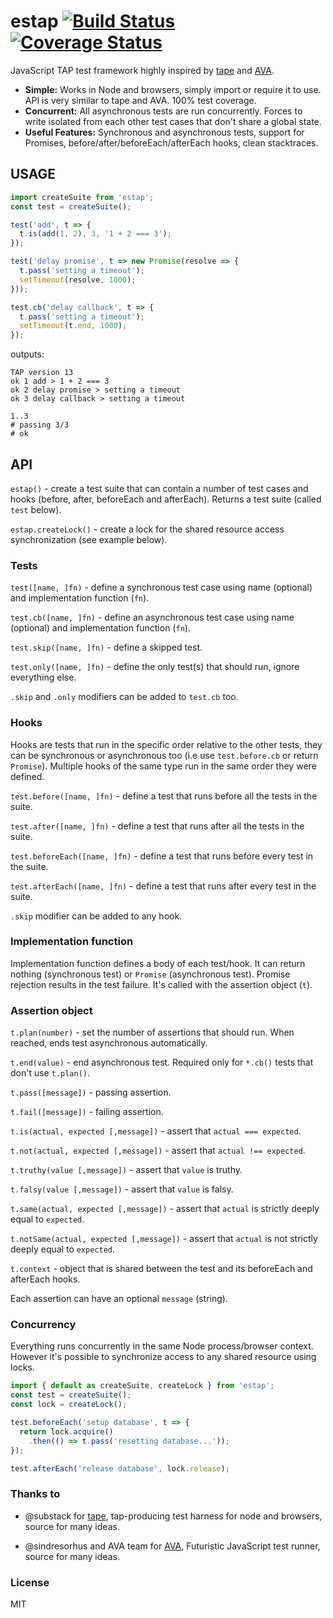 # estap [![Build Status](https://travis-ci.org/iefserge/estap.svg?branch=master)](https://travis-ci.org/iefserge/estap) [![Coverage Status](https://coveralls.io/repos/github/iefserge/estap/badge.svg?branch=master)](https://coveralls.io/github/iefserge/estap?branch=master)

JavaScript TAP test framework highly inspired by [tape](https://www.npmjs.com/package/tape) and [AVA](https://www.npmjs.com/package/ava).

* **Simple:** Works in Node and browsers, simply import or require it to use. API is very similar to tape and AVA. 100% test coverage.
* **Concurrent:** All asynchronous tests are run concurrently. Forces to write isolated from each other test cases that don't share a global state.
* **Useful Features:** Synchronous and asynchronous tests, support for Promises, before/after/beforeEach/afterEach hooks, clean stacktraces.

## USAGE

```js
import createSuite from 'estap';
const test = createSuite();

test('add', t => {
  t.is(add(1, 2), 3, '1 + 2 === 3');
});

test('delay promise', t => new Promise(resolve => {
  t.pass('setting a timeout');
  setTimeout(resolve, 1000);
}));

test.cb('delay callback', t => {
  t.pass('setting a timeout');
  setTimeout(t.end, 1000);
});
```

outputs:

```
TAP version 13
ok 1 add > 1 + 2 === 3
ok 2 delay promise > setting a timeout
ok 3 delay callback > setting a timeout

1..3
# passing 3/3
# ok
```

## API

`estap()` - create a test suite that can contain a number of test cases and hooks (before, after, beforeEach and afterEach). Returns a test suite (called `test` below).

`estap.createLock()` - create a lock for the shared resource access synchronization (see example below).

### Tests

`test([name, ]fn)` - define a synchronous test case using name (optional) and implementation function (`fn`).

`test.cb([name, ]fn)` - define an asynchronous test case using name (optional) and implementation function (`fn`).

`test.skip([name, ]fn)` - define a skipped test.

`test.only([name, ]fn)` - define the only test(s) that should run, ignore everything else.

`.skip` and `.only` modifiers can be added to `test.cb` too.

### Hooks

Hooks are tests that run in the specific order relative to the other tests, they can be synchronous or asynchronous too (i.e use `test.before.cb` or return `Promise`). Multiple hooks of the same type run in the same order they were defined.

`test.before([name, ]fn)` - define a test that runs before all the tests in the suite.

`test.after([name, ]fn)` - define a test that runs after all the tests in the suite.

`test.beforeEach([name, ]fn)` - define a test that runs before every test in the suite.

`test.afterEach([name, ]fn)` - define a test that runs after every test in the suite.

`.skip` modifier can be added to any hook.

### Implementation function

Implementation function defines a body of each test/hook. It can return nothing (synchronous test) or `Promise` (asynchronous test). Promise rejection results in the test failure. It's called with the assertion object (`t`).

### Assertion object

`t.plan(number)` - set the number of assertions that should run. When reached, ends test asynchronous automatically.

`t.end(value)` - end asynchronous test. Required only for `*.cb()` tests that don't use `t.plan()`.

`t.pass([message])` - passing assertion.

`t.fail([message])` - failing assertion.

`t.is(actual, expected [,message])` - assert that `actual === expected`.

`t.not(actual, expected [,message])` - assert that `actual !== expected`.

`t.truthy(value [,message])` - assert that `value` is truthy.

`t.falsy(value [,message])` - assert that `value` is falsy.

`t.same(actual, expected [,message])` - assert that `actual` is strictly deeply equal to `expected`.

`t.notSame(actual, expected [,message])` - assert that `actual` is not strictly deeply equal to `expected`.

`t.context` - object that is shared between the test and its beforeEach and afterEach hooks.

Each assertion can have an optional `message` (string).

### Concurrency

Everything runs concurrently in the same Node process/browser context. However it's possible to synchronize access to any shared resource using locks.

```js
import { default as createSuite, createLock } from 'estap';
const test = createSuite();
const lock = createLock();

test.beforeEach('setup database', t => {
  return lock.acquire()
    .then(() => t.pass('resetting database...'));
});

test.afterEach('release database', lock.release);
```

### Thanks to

* @substack for [tape](https://www.npmjs.com/package/tape), tap-producing test harness for node and browsers, source for many ideas.

* @sindresorhus and AVA team for [AVA](https://github.com/avajs/ava), Futuristic JavaScript test runner, source for many ideas.

### License

MIT
